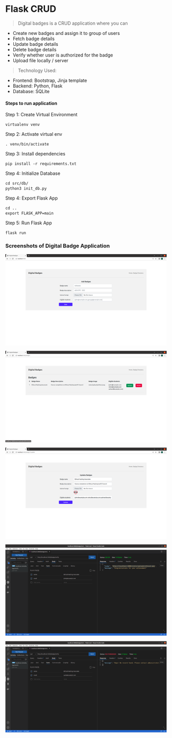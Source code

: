 # Flask CRUD 

> Digital badges is a CRUD application where you can 
- Create new badges and assign it to group of users
- Fetch badge details 
- Update badge details 
- Delete badge details
- Verify whether user is authorized for the badge
- Upload file locally / server
 
> Technology Used:
- Frontend: Bootstrap, Jinja template
- Backend: Python, Flask 
- Database: SQLite

  
#### Steps to run application

Step 1: Create Virtual Environment
```
virtualenv venv
```
Step 2: Activate virtual env
```
. venv/bin/activate
```
Step 3: Install dependencies
```
pip install -r requirements.txt
```
Step 4: Initialize Database
```
cd src/db/
python3 init_db.py
```
Step 4: Export Flask App
```
cd ..
export FLASK_APP=main
```
Step 5: Run Flask App
```
flask run
```

### Screenshots of Digital Badge Application

![Index Screen](/screenshots/Addbadge.png "Create Badge")

![Badge Directory](/screenshots/Listbagdes.png "List Badges")

![Update Badge](/screenshots/Updatebadges.png "Update Badge")

![Verify Badge](/screenshots/RequestSuccessful.png "Verify Badge Successful")

![Unauthorized Verify](/screenshots/UnsuccessfulResponse.png "Verify Badge Unsuccessful")


